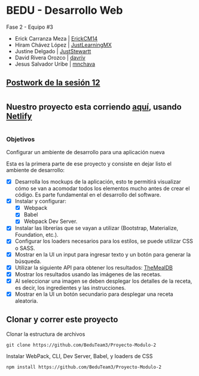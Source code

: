 # BEDU - Desarrollo Web

Fase 2 - Equipo #3
- Erick Carranza Meza | [ErickCM14](https://github.com/ErickCM14)
- Hiram Chávez López | [JustLearningMX](https://github.com/JustLearningMX)
- Justine Delgado | [JustStewartt](https://github.com/JustStewartt)
- David Rivera Orozco | [davriv](https://github.com/davriv)
- Jesus Salvador Uribe | [mnchava](https://github.com/mnchava)

## [Postwork de la sesión 12](https://github.com/beduExpert/Programacion-JavaScript-Santander-2021/tree/main/Sesion-12/Postwork)

#
## Nuestro proyecto esta corriendo [aquí](https://condescending-mestorf-caf445.netlify.app/), usando [Netlify](https://app.netlify.com/)
# 

### Objetivos
Configurar un ambiente de desarrollo para una aplicación nueva

 Esta es la primera parte de ese proyecto y consiste en dejar listo el ambiente de desarrollo:

- [x] Desarrolla los mockups de la aplicación, esto te permitirá visualizar cómo se van a acomodar todos los elementos mucho antes de crear el código. Es parte fundamental en el desarrollo del software.
- [x] Instalar y configurar:
  - [x] Webpack
  - [x] Babel
  - [x] Webpack Dev Server.
- [x] Instalar las librerías que se vayan a utilizar (Bootstrap, Materialize, Foundation, etc.).
- [x] Configurar los loaders necesarios para los estilos, se puede utilizar CSS o SASS.
- [x] Mostrar en la UI un input para ingresar texto y un botón para generar la búsqueda.
- [x] Utilizar la siguiente API para obtener los resultados: [TheMealDB](https://www.themealdb.com/api.php)
- [x] Mostrar los resultados usando las imágenes de las recetas.
- [x] Al seleccionar una imagen se deben desplegar los detalles de la receta, es decir, los ingredientes y las instrucciones.
- [x] Mostrar en la UI un botón secundario para desplegar una receta aleatoria.

## Clonar y correr este proyecto

Clonar la estructura de archivos
```
git clone https://github.com/BeduTeam3/Proyecto-Modulo-2
```
Instalar WebPack, CLI, Dev Server, Babel, y loaders de CSS
```
npm install https://github.com/BeduTeam3/Proyecto-Modulo-2
```
